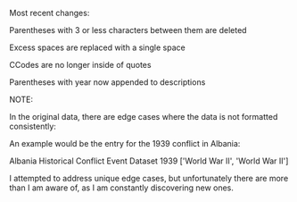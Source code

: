 Most recent changes:

Parentheses with 3 or less characters between them are deleted

Excess spaces are replaced with a single space

CCodes are no longer inside of quotes

Parentheses with year now appended to descriptions

NOTE:

In the original data, there are edge cases where the data is not formatted consistently:

An example would be the entry for the 1939 conflict in Albania:

Albania	Historical Conflict Event Dataset	1939 ['World War II', 'World War II']

I attempted to address unique edge cases, but unfortunately there are more than I am aware of, as I am constantly discovering new ones.
